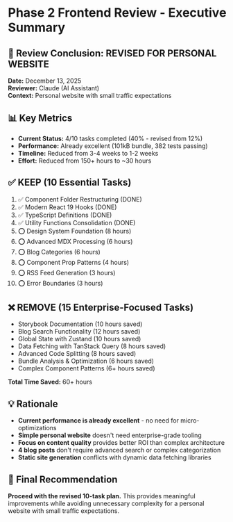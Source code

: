 # Phase 2 Frontend Review - Executive Summary

## 🎯 Review Conclusion: REVISED FOR PERSONAL WEBSITE

**Date:** December 13, 2025  
**Reviewer:** Claude (AI Assistant)  
**Context:** Personal website with small traffic expectations

## 📊 Key Metrics
- **Current Status:** 4/10 tasks completed (40% - revised from 12%)
- **Performance:** Already excellent (101kB bundle, 382 tests passing)
- **Timeline:** Reduced from 3-4 weeks to 1-2 weeks
- **Effort:** Reduced from 150+ hours to ~30 hours

## ✅ KEEP (10 Essential Tasks)
1. ✅ Component Folder Restructuring (DONE)
2. ✅ Modern React 19 Hooks (DONE) 
3. ✅ TypeScript Definitions (DONE)
4. ✅ Utility Functions Consolidation (DONE)
5. ⭕ Design System Foundation (8 hours)
6. ⭕ Advanced MDX Processing (6 hours)
7. ⭕ Blog Categories (6 hours)
8. ⭕ Component Prop Patterns (4 hours)
9. ⭕ RSS Feed Generation (3 hours)
10. ⭕ Error Boundaries (3 hours)

## ❌ REMOVE (15 Enterprise-Focused Tasks)
- Storybook Documentation (10 hours saved)
- Blog Search Functionality (12 hours saved)
- Global State with Zustand (10 hours saved)  
- Data Fetching with TanStack Query (8 hours saved)
- Advanced Code Splitting (8 hours saved)
- Bundle Analysis & Optimization (6 hours saved)
- Complex Component Patterns (6+ hours saved)

**Total Time Saved:** 60+ hours

## 💡 Rationale
- **Current performance is already excellent** - no need for micro-optimizations
- **Simple personal website** doesn't need enterprise-grade tooling
- **Focus on content quality** provides better ROI than complex architecture
- **4 blog posts** don't require advanced search or complex categorization
- **Static site generation** conflicts with dynamic data fetching libraries

## 🏁 Final Recommendation
**Proceed with the revised 10-task plan.** This provides meaningful improvements while avoiding unnecessary complexity for a personal website with small traffic expectations.